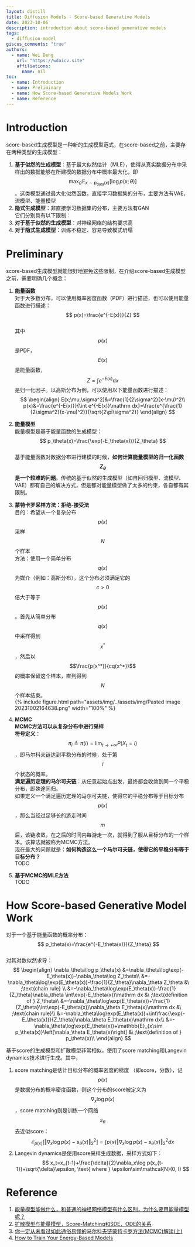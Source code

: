 ```yaml
---  
layout: distill  
title: Diffusion Models - Score-based Generative Models  
date: 2023-10-06  
description: introduction about score-based generative models  
tags:  
  - diffusion-model  
giscus_comments: "true"  
authors:  
  - name: Wei Deng  
    url: "https://wdaicv.site"  
    affiliations:  
      name: nil  
toc:  
  - name: Introduction  
  - name: Preliminary  
  - name: How Score-based Generative Models Work  
  - name: Reference  
---  
```

# Introduction  
score-based生成模型是一种新的生成模型范式，在score-based之前，主要存在两种类型的生成模型：  
1. **基于似然的生成模型**：基于最大似然估计（MLE），使得从真实数据分布中采样出的数据能够在所建模的数据分布中概率最大化，即$$\max_\theta \mathbb{E}_{x\sim p_\mathrm{data}(x)}\left[\log p(x;\theta)\right]$$。这类模型通过最大化似然函数，直接学习数据集的分布，主要方法有VAE、流模型、能量模型  
2. **隐式生成模型**：非直接学习数据集的分布，主要方法有GAN  
它们分别具有以下限制：  
1. **对于基于似然的生成模型**：对神经网络的结构要求高  
2. **对于隐式生成模型**：训练不稳定、容易导致模式坍塌  
# Preliminary  
score-based生成模型就能很好地避免这些限制，在介绍score-based生成模型之前，需要明确几个概念：  
1. **能量函数**  
对于大多数分布，可以使用概率密度函数（PDF）进行描述，也可以使用能量函数进行描述：  
$$  
p(x)=\frac{e^{-E(x)}}{Z}  
$$  
其中$$p(x)$$是PDF，$$E(x)$$是能量函数，$$Z=\int e^{-E(x)}\mathrm{d}x$$是归一化因子。以高斯分布为例，可以使用以下能量函数进行描述：  
$$  
\begin{align}  
E(x;\mu,\sigma^2)&=\frac{1}{2\sigma^2}(x-\mu)^2\\  
p(x)&=\frac{e^{-E(x)}}{\int e^{-E(x)}\mathrm dx}=\frac{e^{\frac{1}{2\sigma^2}(x-\mu)^2}}{\sqrt{2\pi\sigma^2}}  
\end{align}  
$$  
2. **能量模型**  
能量模型是基于能量函数的生成模型：  
$$  
p_\theta(x)=\frac{\exp(-E_\theta(x))}{Z_\theta}  
$$  
基于能量函数对数据分布进行建模的时候，**如何计算能量模型的归一化函数$$Z_\theta$$是一个较难的问题**。传统的基于似然的生成模型（如自回归模型、流模型、VAE）都有自己的解决方式，但是都对能量模型做了太多的约束，各自都有其限制。  
3. **蒙特卡罗采样方法：拒绝-接受法**  
目的：希望从一个复杂分布$$p(x)$$采样$$N$$个样本  
方法：使用一个简单分布$$q(x)$$为媒介（例如：高斯分布），这个分布必须满足它的$$c>0$$倍大于等于$$p(x)$$。首先从简单分布$$q(x)$$中采样得到$$x^*$$，然后以$$\frac{p(x^*)}{cq(x^*)}$$的概率保留这个样本，直到得到$$N$$个样本结束。  
{% include figure.html path="assets/img/../assets/img/Pasted image 20231002164638.png" width="100%" %}  
  
5. **MCMC**  
**MCMC方法可以从复杂分布中进行采样**  
**符号定义**：$$\pi_i\triangleq\pi(i)=\lim_{t\to +\infty}P(X_t=i)$$，即马尔科夫链达到平稳分布的时候，处于第$$i$$个状态的概率。  
**满足遍历定理的马尔可夫链**：从任意起始点出发，最终都会收敛到同一个平稳分布，即殊途同归。  
如果定义一个满足遍历定理的马尔可夫链，使得它的平稳分布等于目标分布$$p(x)$$，那么当经过足够长的游走时间$$m$$后，该链收敛，在之后的时间内每游走一次，就得到了服从目标分布的一个样本。该算法就被称为MCMC方法。  
现在最大的问题就是：**如何构造这么一个马尔可夫链，使得它的平稳分布等于目标分布？**  
TODO  
7. **基于MCMC的MLE方法**  
TODO  
# How Score-based Generative Model Work  
对于一个基于能量函数的概率分布：  
$$  
p_\theta(x)=\frac{e^{-E_\theta(x)}}{Z_\theta}  
$$  
对其对数似然求导：  
$$  
\begin{align}  
\nabla_\theta\log p_\theta(x) &=\nabla_\theta\log\exp(-E_\theta(x))-\nabla_\theta\log Z_\theta\\  
&=-\nabla_\theta\log\exp(E_\theta(x))-\frac{1}{Z_\theta}\nabla_\theta Z_\theta &\  ;\text{chain rule} \\  
&=-\nabla_\theta\log\exp(E_\theta(x))-\frac{1}{Z_\theta}\nabla_\theta \int\exp(-E_\theta(x))\mathrm dx &\ ;\text{definition of } Z_\theta\\  
&=-\nabla_\theta\log\exp(E_\theta(x))+\frac{1}{Z_\theta}\int\exp(-E_\theta(x))\nabla_\theta E_\theta(x)\mathrm dx &\ ;\text{chain rule}\\  
&=-\nabla_\theta\log\exp(E_\theta(x))+\int\frac{\exp(-E_\theta(x))}{Z_\theta}\nabla_\theta E_\theta(x)\mathrm dx\\  
&=-\nabla_\theta\log\exp(E_\theta(x))+\mathbb{E}_{x\sim p_\theta(x)}\left[\nabla_\theta E_\theta(x)\right] &\ ;\text{definition of } p_\theta(x)\\  
\end{align}  
$$  
  
基于score的生成模型和扩散模型非常相似，使用了score matching和Langevin dynamics技术进行生成。其中，  
1. score  matching是估计目标分布的概率密度的梯度 （即score，分数），记$$p(x)$$是数据分布的概率密度函数，则这个分布的score被定义为$$\nabla_x\log p(x)$$，score matching则是训练一个网络$$s_\theta$$去近似score：  
$$\mathcal{E}_{p(x)}\left[ \Vert\nabla_x\log p(x)-s_\theta(x)\Vert^2_2 \right]=\int p(x)\Vert\nabla_x\log p(x)-s_\theta(x)\Vert^2_2 dx$$  
3. Langevin dynamics是使用score采样生成数据，采样方式如下：  
$$  
x_t=x_{t-1}+\frac{\delta}{2}\nabla_x\log p(x_{t-1})+\sqrt{\delta}\epsilon, \text{    where } \epsilon\sim\mathcal{N}(0, I)  
$$  
# Reference  
1. [能量模型能做什么，和普通的神经网络模型有什么区别，为什么要用能量模型呢？](https://www.zhihu.com/question/499485994/answer/2552791458)  
2. [扩散模型与能量模型，Score-Matching和SDE，ODE的关系](https://zhuanlan.zhihu.com/p/576779879)  
3. [你一定从未看过如此通俗易懂的马尔科夫链蒙特卡罗方法(MCMC)解读(上)](https://zhuanlan.zhihu.com/p/250146007)  
4. [How to Train Your Energy-Based Models](https://arxiv.org/pdf/2101.03288.pdf)